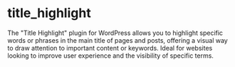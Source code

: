 # title_highlight
The "Title Highlight" plugin for WordPress allows you to highlight specific words or phrases in the main title of pages and posts, offering a visual way to draw attention to important content or keywords. Ideal for websites looking to improve user experience and the visibility of specific terms.
